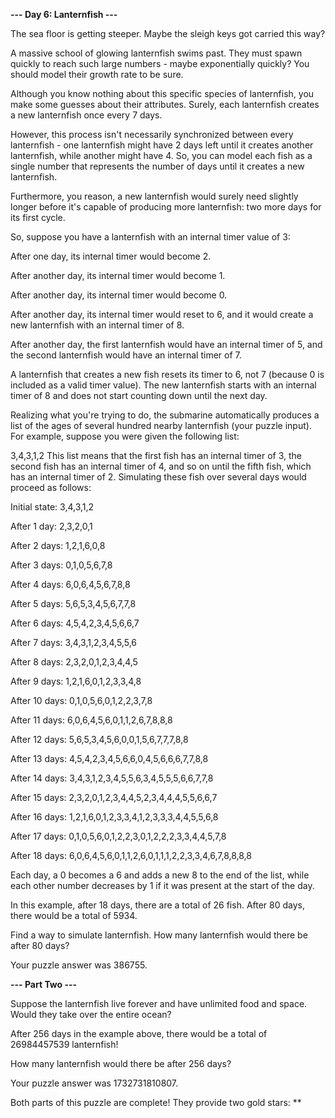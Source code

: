 **--- Day 6: Lanternfish ---**

The sea floor is getting steeper. Maybe the sleigh keys got carried this way?

A massive school of glowing lanternfish swims past. They must spawn quickly to reach such large numbers - maybe exponentially quickly? You should model their growth rate to be sure.

Although you know nothing about this specific species of lanternfish, you make some guesses about their attributes. Surely, each lanternfish creates a new lanternfish once every 7 days.

However, this process isn't necessarily synchronized between every lanternfish - one lanternfish might have 2 days left until it creates another lanternfish, while another might have 4. So, you can model each fish as a single number that represents the number of days until it creates a new lanternfish.

Furthermore, you reason, a new lanternfish would surely need slightly longer before it's capable of producing more lanternfish: two more days for its first cycle.

So, suppose you have a lanternfish with an internal timer value of 3:

After one day, its internal timer would become 2.

After another day, its internal timer would become 1.

After another day, its internal timer would become 0.

After another day, its internal timer would reset to 6, and it would create a new lanternfish with an internal timer of 8.

After another day, the first lanternfish would have an internal timer of 5, and the second lanternfish would have an internal timer of 7.

A lanternfish that creates a new fish resets its timer to 6, not 7 (because 0 is included as a valid timer value). The new lanternfish starts with an internal timer of 8 and does not start counting down until the next day.

Realizing what you're trying to do, the submarine automatically produces a list of the ages of several hundred nearby lanternfish (your puzzle input). For example, suppose you were given the following list:

3,4,3,1,2
This list means that the first fish has an internal timer of 3, the second fish has an internal timer of 4, and so on until the fifth fish, which has an internal timer of 2. Simulating these fish over several days would proceed as follows:

Initial state: 3,4,3,1,2

After  1 day:  2,3,2,0,1

After  2 days: 1,2,1,6,0,8

After  3 days: 0,1,0,5,6,7,8

After  4 days: 6,0,6,4,5,6,7,8,8

After  5 days: 5,6,5,3,4,5,6,7,7,8

After  6 days: 4,5,4,2,3,4,5,6,6,7

After  7 days: 3,4,3,1,2,3,4,5,5,6

After  8 days: 2,3,2,0,1,2,3,4,4,5

After  9 days: 1,2,1,6,0,1,2,3,3,4,8

After 10 days: 0,1,0,5,6,0,1,2,2,3,7,8

After 11 days: 6,0,6,4,5,6,0,1,1,2,6,7,8,8,8

After 12 days: 5,6,5,3,4,5,6,0,0,1,5,6,7,7,7,8,8

After 13 days: 4,5,4,2,3,4,5,6,6,0,4,5,6,6,6,7,7,8,8

After 14 days: 3,4,3,1,2,3,4,5,5,6,3,4,5,5,5,6,6,7,7,8

After 15 days: 2,3,2,0,1,2,3,4,4,5,2,3,4,4,4,5,5,6,6,7

After 16 days: 1,2,1,6,0,1,2,3,3,4,1,2,3,3,3,4,4,5,5,6,8

After 17 days: 0,1,0,5,6,0,1,2,2,3,0,1,2,2,2,3,3,4,4,5,7,8

After 18 days: 6,0,6,4,5,6,0,1,1,2,6,0,1,1,1,2,2,3,3,4,6,7,8,8,8,8

Each day, a 0 becomes a 6 and adds a new 8 to the end of the list, while each other number decreases by 1 if it was present at the start of the day.

In this example, after 18 days, there are a total of 26 fish. After 80 days, there would be a total of 5934.

Find a way to simulate lanternfish. How many lanternfish would there be after 80 days?

Your puzzle answer was 386755.

**--- Part Two ---**

Suppose the lanternfish live forever and have unlimited food and space. Would they take over the entire ocean?

After 256 days in the example above, there would be a total of 26984457539 lanternfish!

How many lanternfish would there be after 256 days?

Your puzzle answer was 1732731810807.

Both parts of this puzzle are complete! They provide two gold stars: **
